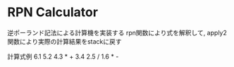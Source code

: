# RPN Calculator
逆ポーランド記法による計算機を実装する
rpn関数により式を解釈して, apply2関数により実際の計算結果をstackに戻す

計算式例
6.1 5.2 4.3 * + 3.4 2.5 / 1.6 * -